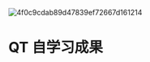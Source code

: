 ![4f0c9cdab89d47839ef72667d161214](https://github.com/L-Rocket/Qt-/assets/93325265/aeaf31b8-6eb3-419f-93b5-e736a352bb1d)
# QT 自学习成果
